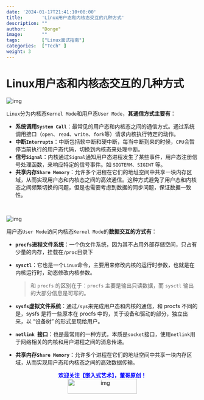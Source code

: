 ```yaml
---
date: '2024-01-17T21:41:10+08:00'
title:       'Linux用户态和内核态交互的几种方式'
description: ""
author:      "Donge"
image:       ""
tags:        ["Linux面试指南"]
categories:  ["Tech" ]
weight: 3
---
```

# Linux用户态和内核态交互的几种方式

![img](https://img2.baidu.com/it/u=408265743,2883498083&fm=253&fmt=auto&app=138&f=PNG?w=522&h=500)

`Linux`分为内核态`Kernel Mode`和用户态`User Mode`，**其通信方式主要有**：

- **系统调用`System Call`**：最常见的用户态和内核态之间的通信方式。通过系统调用接口（`open`、`read`、`write`、`fork`等）请求内核执行特定的动作。
- **中断`Interrupts`**：中断包括软中断和硬中断，每当中断到来的时候，`CPU`会暂停当前执行的用户态代码，切换到内核态来处理中断。
- **信号`Signal`**：内核通过`Signal`通知用户态进程发生了某些事件，用户态注册信号处理函数，来响应特定的信号事件。如 `SIGTERM`、`SIGINT` 等。
- **共享内存`Share Memory`**：允许多个进程在它们的地址空间中共享一块内存区域，从而实现用户态和内核态之间的高效通信。这种方式避免了用户态和内核态之间频繁切换的问题，但是也需要考虑到数据的同步问题，保证数据一致性。

&nbsp;

![img](https://img0.baidu.com/it/u=4155245835,2490995974&fm=253&fmt=auto&app=138&f=PNG?w=598&h=327)

用户态`User Mode`访问内核态`Kernel Mode`的**数据交互的方式有**：

- **`procfs`进程文件系统**：一个伪文件系统，因为其不占用外部存储空间，只占有少量的内存，挂载在`/proc`目录下

- **`sysctl`**：它也是一个`Linux`命令，主要用来修改内核的运行时参数，也就是在内核运行时，动态修改内核参数。

  > 和 `procfs` 的区别在于：`procfs` 主要是输出只读数据，而 `sysctl` 输出的大部分信息是可写的。

- **`sysfs`虚拟文件系统**：通过`/sys`来完成用户态和内核的通信，和 procfs 不同的是，sysfs 是将一些原本在 procfs 中的，关于设备和驱动的部分，独立出来，以 “设备树” 的形式呈现给用户。

- **`netlink `接口**：也是最常用的一种方式，本质是`socket`接口，使用`netlink`用于网络相关的内核和用户进程之间的消息传递。

- **共享内存`Share Memory`**：允许多个进程在它们的地址空间中共享一块内存区域，从而实现用户态和内核态之间的高效数据传输。

<center><b> <font color ="blue">欢迎关注【嵌入式艺术】，董哥原创！</font></b></center>
<div align=center><img src="https://image-1305421143.cos.ap-nanjing.myqcloud.com/image/blog.png" alt="img" width = "60%" height ="10%"/>
</div>
